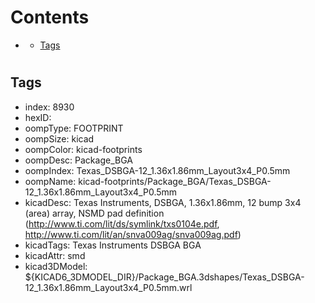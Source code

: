 



Contents
========

* [](#)
	* [Tags](#tags)

# 

## Tags

- index: 8930
- hexID: 
- oompType: FOOTPRINT
- oompSize: kicad
- oompColor: kicad-footprints
- oompDesc: Package_BGA
- oompIndex: Texas_DSBGA-12_1.36x1.86mm_Layout3x4_P0.5mm
- oompName: kicad-footprints/Package_BGA/Texas_DSBGA-12_1.36x1.86mm_Layout3x4_P0.5mm
- kicadDesc: Texas Instruments, DSBGA, 1.36x1.86mm, 12 bump 3x4 (area) array, NSMD pad definition (http://www.ti.com/lit/ds/symlink/txs0104e.pdf, http://www.ti.com/lit/an/snva009ag/snva009ag.pdf)
- kicadTags: Texas Instruments DSBGA BGA
- kicadAttr: smd
- kicad3DModel: ${KICAD6_3DMODEL_DIR}/Package_BGA.3dshapes/Texas_DSBGA-12_1.36x1.86mm_Layout3x4_P0.5mm.wrl
